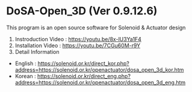 # DoSA-Open_3D (Ver 0.9.12.6)

This program is an open source software for Solenoid &amp; Actuator design

1. Instroduction Video : https://youtu.be/8x-lU3Ya1F4 <br>
2. Installation Video : https://youtu.be/7CGu60M-r9Y <br>
3. Detail Information <br>
 - English : https://solenoid.or.kr/direct_kor.php?address=https://solenoid.or.kr/openactuator/dosa_open_3d_kor.htm <br>
 - Korean  : https://solenoid.or.kr/direct_eng.php?address=https://solenoid.or.kr/openactuator/dosa_open_3d_eng.htm
<br><br>
<img src="http://www.solenoid.or.kr/openactuator/DoSA_Open/DoSA-Open_3D.png" border="0" alt="">
